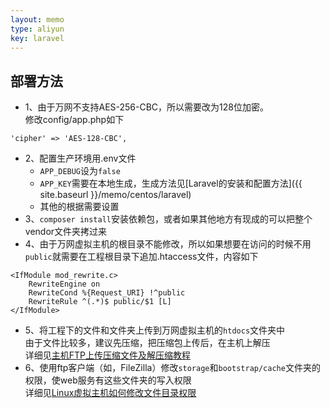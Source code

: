 ```yaml
---
layout: memo
type: aliyun
key: laravel
---
```


## 部署方法
- 1、由于万网不支持AES-256-CBC，所以需要改为128位加密。<br/>
修改config/app.php如下
```
'cipher' => 'AES-128-CBC',
```
- 2、配置生产环境用.env文件
    - `APP_DEBUG`设为`false`
    - `APP_KEY`需要在本地生成，生成方法见[Laravel的安装和配置方法]({{ site.baseurl }}/memo/centos/laravel)
    - 其他的根据需要设置
- 3、`composer install`安装依赖包，或者如果其他地方有现成的可以把整个vendor文件夹拷过来
- 4、由于万网虚拟主机的根目录不能修改，所以如果想要在访问的时候不用`public`就需要在工程根目录下追加.htaccess文件，内容如下

```
<IfModule mod_rewrite.c>
    RewriteEngine on
    RewriteCond %{Request_URI} !^public
    RewriteRule ^(.*)$ public/$1 [L]
</IfModule>
```

- 5、将工程下的文件和文件夹上传到万网虚拟主机的`htdocs`文件夹中<br/>
由于文件比较多，建议先压缩，把压缩包上传后，在主机上解压<br/>
详细见[主机FTP上传压缩文件及解压缩教程]( https://help.aliyun.com/knowledge_detail/36242.html )
- 6、使用ftp客户端（如，FileZilla）修改`storage`和`bootstrap/cache`文件夹的权限，使web服务有这些文件夹的写入权限<br/>
详细见[Linux虚拟主机如何修改文件目录权限]( https://help.aliyun.com/knowledge_detail/36270.html )

